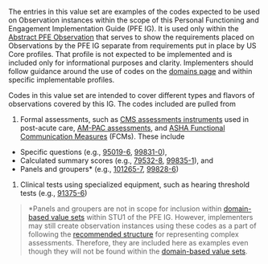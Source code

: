 The entries in this value set are examples of the codes expected to be used on Observation instances within the scope of this Personal Functioning and Engagement Implementation Guide (PFE IG). It is used only within the [Abstract PFE Observation](StructureDefinition-pfe-abstract-observation.html) that serves to show the requirements placed on Observations by the PFE IG separate from requirements put in place by US Core profiles. That profile is not expected to be implemented and is included only for informational purposes and clarity. Implementers should follow guidance around the use of codes on the [domains page](domains.html) and within specific implementable profiles.

Codes in this value set are intended to cover different types and flavors of observations covered by this IG. The codes included are pulled from
1. Formal assessments, such as [CMS assessments instruments](https://del.cms.gov/DELWeb/pubHome) used in post-acute care, [AM-PAC assessments](https://pubmed.ncbi.nlm.nih.gov/14707755/), and [ASHA Functional Communication Measures](https://www.asha.org/noms/noms-speech-language-pathology-registry/) (FCMs). These include
  - Specific questions (e.g., [95019-6](https://loinc.org/95019-6/), [99831-0](https://loinc.org/99831-0/)),
  - Calculated summary scores (e.g., [79532-8](https://loinc.org/79532-8/), [99835-1](https://loinc.org/99835-1/)), and
  - Panels and groupers* (e.g., [101265-7](https://loinc.org/101265-7/), [99828-6](https://loinc.org/99828-6/))
1. Clinical tests using specialized equipment, such as hearing threshold tests (e.g., [91375-6](https://loinc.org/91375-6/))

<blockquote class="stu-note">
<p>
*Panels and groupers are not in scope for inclusion within <a href="domains.html">domain-based value sets</a> within STU1 of the PFE IG. However, implementers may still create observation instances using these codes as a part of following the <a href="structured_data_capture.html">recommended structure</a> for representing complex assessments. Therefore, they are included here as examples even though they will not be found within the <a href="domains.html">domain-based value sets</a>. 
</p>
</blockquote>